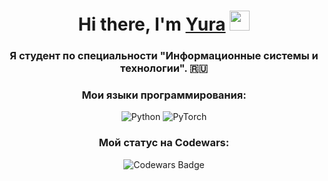 <h1 align="center">Hi there, I'm <a href="https://daniilshat.ru/" target="_blank">Yura</a> 
<img src="https://github.com/blackcater/blackcater/raw/main/images/Hi.gif" height="32"/></h1>
<h3 align="center">Я студент по специальности "Информационные системы и технологии". 🇷🇺</h3>

<h3 align="center">Мои языки программирования:</h3>

<p align="center">
  <img src="https://img.shields.io/badge/Python-3.9-blue" alt="Python">
  <img src="https://img.shields.io/badge/PyTorch-1.10-red" alt="PyTorch">
</p>

<h3 align="center">Мой статус на Codewars:</h3>
<p align="center">
  <img src="https://img.shields.io/badge/Codewars-5%20kyu-yellow" alt="Codewars Badge">
</p>
